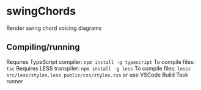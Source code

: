 # swingChords
Render swing chord voicing diagrams

## Compiling/running
Requires TypeScript compiler: `npm install -g typescript`
To compile files: `tsc`
Requires LESS transpiler: `npm install -g less`
To compile files: `lessc src/less/styles.less public/css/styles.css` or use VSCode Build Task runner